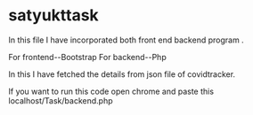 # satyukttask


In this file I have incorporated both front end backend program .

For frontend--Bootstrap 
For backend--Php

In this I have fetched the details from json file of covidtracker.

If you want to run this code open chrome and paste this localhost/Task/backend.php
